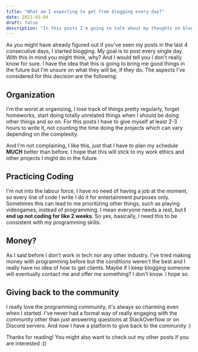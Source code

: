 ```yaml
---
title: "What am I expecting to get from blogging every day?"
date: 2021-03-04
draft: false
description: "In this posts I'm going to talk about my thoughts on blogging every day."
---
```


As you might have already figured out if you've seen my posts in the last 4 consecutive days, I started blogging. My goal is to post every single day. With this in mind you might think, why? And I would tell you I don't really know for sure. I have the idea that this is going to bring me good things in the future but I'm unsure on what they will be, if they do. The aspects I've considered for this decision are the following:

## Organization

I'm the worst at organizing, I lose track of things pretty regularly, forget homeworks, start doing totally unrelated things when I should be doing other things and so on. For this posts I have to give myself at least 2-3 hours to write it, not counting the time doing the projects which can vary depending on the complexity.

And I'm not complaining, I like this, just that I have to plan my schedule **MUCH** better than before. I hope that this will stick to my work ethics and other projects I might do in the future. 

## Practicing Coding

I'm not into the labour force, I have no need of having a job at the moment, so every line of code I write I do it for entertainment purposes only. Sometimes this can lead to me prioritizing other things, such as playing videogames, instead of programming. I mean everyone needs a rest, but **I end up not coding for like 2 weeks**. So yes, basically, I need this to be consistent with my programming skills.

## Money?

As I said before I don't work in tech nor any other industry. I've tried making money with programming before but the conditions weren't the best and I really have no idea of how to get clients. Maybe if I keep blogging someone will eventually contact me and offer me something? I don't know. I hope so.

## Giving back to the community

I really love the programming community, it's always so charming even when I started. I've never had a formal way of really engaging with the community other than just answering questions at StackOverflow or on Discord servers. And now I have a platform to give back to the community :)

Thanks for reading! You might also want to check out my other posts if you are interested :))